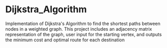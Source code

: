 # Dijkstra_Algorithm
Implementation of Dijkstra's Algorithm to find the shortest paths between nodes in a weighted graph. This project includes an adjacency matrix representation of the graph, user input for the starting vertex, and outputs the minimum cost and optimal route for each destination
